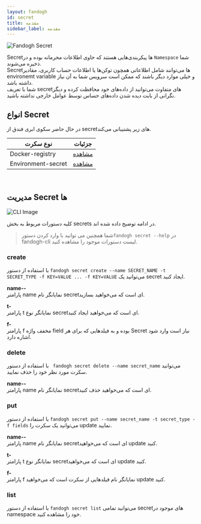 ```yaml
---
layout: fandogh
id: secret
title: مقدمه
sidebar_label: مقدمه
---
```


![Fandogh Secret](/img/docs/secret.png "Fandogh Secret")

Secretها پیکربندی‌هایی هستند که حاوی اطلاعات محرمانه‌ بوده و در `Namespace` شما ذخیره می‌شوند.\
Secret‌ها می‌توانند شامل اطلاعاتی همچون توکن‌ها یا اطلاعات حساب کاربری، مقادیر environemt variable و خیلی موارد دیگر باشند که ممکن است سرویس شما به آن نیاز داشته باشد.\
شما با تعریف secret‌های متفاوت می‌توانید از داده‌های خود محافظت کرده و دیگر نگرانی از بابت دیده شدن داده‌های حساس توسط عوامل خارجی نداشته باشید.

## انواع Secret

در حال حاضر سکوی ابری فندق از secret‌های زیر پشتیبانی ‌می‌کند.

|نوع سکرت|جزئیات|
|---	|---  |
| Docker-registry |[مشاهده](https://docs.fandogh.cloud/docs/docker-registry-secrets.html)
| Environment-secret |[مشاهده](https://docs.fandogh.cloud/docs/Environment-secret-secrets.html)
<br>

##  مدیریت Secret ها
![ CLI Image](/img/docs/cli_image.png "CLI Image")


کلیه دستورات مربوط به بخش secrets در ادامه توضیح داده شده اند.

>شما همچنین می توانید با وارد کردن دستور`fandogh secret --help` در fandogh-cli لیست دستورات موجود را مشاهده کنید.

###  create
با استفاده از دستور `fandogh secret create --name SECRET_NAME -t SECRET_TYPE -f KEY=VALUE ... -f KEY=VALUE` می‌توانید یک secret ایجاد کنید.

**name--**\
پارامتر name نمایانگر نام secretای است که می‌خواهید بسازید.

**t-**\
پارامتر t نمایانگر نوع secretای است که می‌خواهید ایجاد کنید.

**f-**\
پارامتر f مخفف واژه field بوده و به فیلدهایی که برای هر Secret نیاز است وارد شود اشاره دارد.

###  delete
با استفاده از دستور ` fandogh secret delete --name secret_name` می‌توانید سکرت مورد نظر خود را حذف نمایید.

**name--**\
پارامتر name نمایانگر نام secretای است که می‌خواهید حذف کنید.

###  put
با استفاده از دستور `fandogh secret put --name secret_name -t secret_type -f fields` می‌توانید یک سکرت را update نمایید.

**name--**\
پارامتر name نمایانگر نام secretای است که می‌خواهید update کنید.

**t-**\
پارامتر t نمایانگر نوع secretای است که می‌خواهید update کنید.

**f-**\
پارامتر f نمایانگر نام فیلدهایی از سکرت است که می‌خواهید update کنید.

###  list
با استفاده از دستور `fandogh secret list` می‌توانید تمامی secretهای موجود در namespace خود را مشاهده کنید.

